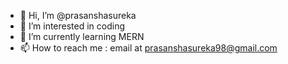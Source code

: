 - 👋 Hi, I’m @prasanshasureka
- 👀 I’m interested in coding
- 🌱 I’m currently learning MERN
- 📫 How to reach me : email at prasanshasureka98@gmail.com

<!---
prasanshasureka/prasanshasureka is a ✨ special ✨ repository because its `README.md` (this file) appears on your GitHub profile.
You can click the Preview link to take a look at your changes.
--->
